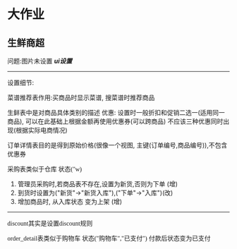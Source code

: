 # 大作业

## 生鲜商超

问题:图片未设置
***ui设置***

------
设置细节:

菜谱推荐表作用:买商品时显示菜谱, 搜菜谱时推荐商品

生鲜表中是对商品具体类别的描述 
优惠: 设置时一般折扣和促销二选一(适用同一商品), 可以在此基础上根据金额再使用优惠券(可以跨商品)
不应该三种优惠同时出现(根据实际电商情况)

订单详情表目的是得到原始价格(很像一个视图, 主键(订单编号,商品编号)),不包含优惠券


<font face="微软雅黑">采购表类似于仓库  状态("w)</font> 
1. 管理员采购时,若商品表不存在,设置为新货,否则为下单 (增) 
2. 到货时设置为("新货"->"新货入库"),("下单"->"入库")(改)
3. 增加商品时,  从入库状态 变为上架                (增)

------
<font face="微软雅黑">discount其实是设置discount规则</font>

<font face="微软雅黑">order_detail表类似于购物车  状态("购物车","已支付")</font> 
付款后状态变为已支付